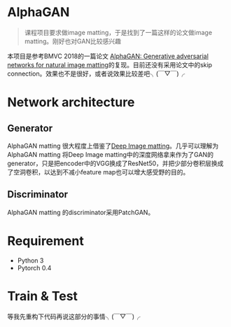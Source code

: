 # AlphaGAN
>课程项目要求做image matting，于是找到了一篇这样的论文做image matting。刚好也对GAN比较感兴趣

本项目是参考BMVC 2018的一篇论文
[AlphaGAN: Generative adversarial networks for natural image matting](https://www.baidu.com)的复现。目前还没有采用论文中的skip connection。效果也不是很好，或者说效果比较差吧╮(￣▽￣)╭


# Network architecture

## Generator
AlphaGAN matting 很大程度上借鉴了[Deep Image matting]()。几乎可以理解为AlphaGAN matting 将Deep Image matting中的深度网络拿来作为了GAN的generator，只是把encoder中的VGG换成了ResNet50，并把少部分卷积层换成了空洞卷积，以达到不减小feature map也可以增大感受野的目的。

## Discriminator

AlphaGAN matting 的discriminator采用PatchGAN。

# Requirement

- Python 3
- Pytorch 0.4

# Train & Test

等我先重构下代码再说这部分的事情╮(￣▽￣)╭



